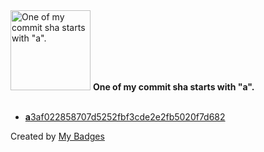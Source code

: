 <img src="https://github.com/my-badges/my-badges/blob/master/src/all-badges/abc-commit/a-commit.png?raw=true" alt="One of my commit sha starts with &quot;a&quot;." title="One of my commit sha starts with &quot;a&quot;." width="128">
<strong>One of my commit sha starts with &quot;a&quot;.</strong>
<br><br>

- <a href="https://github.com/chrisfrancis27/glob/commit/a3af022858707d5252fbf3cde2e2fb5020f7d682"><strong>a</strong>3af022858707d5252fbf3cde2e2fb5020f7d682</a>


Created by <a href="https://github.com/my-badges/my-badges">My Badges</a>